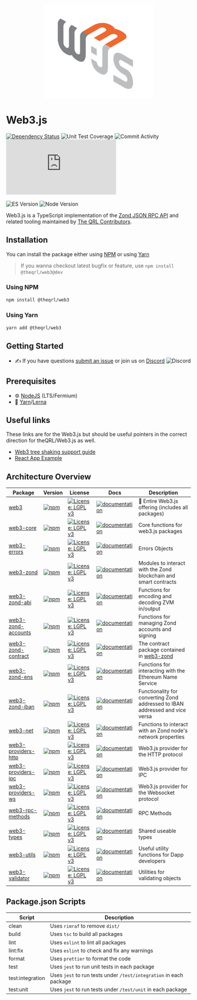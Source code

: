 <p align="center">
  <img src="assets/logo/web3js.jpg" width="300" alt="web3.js" />
</p>

# Web3.js

[![Dependency Status][downloads-image]][npm-url] ![Unit Test Coverage](https://img.shields.io/codecov/c/github/web3/web3.js/4.x?label=unit%20test%20coverage)
![Commit Activity](https://img.shields.io/github/commit-activity/m/web3/web3.js/4.x?label=commit%20activity%20on%204.x)
![Contributors](https://img.shields.io/github/contributors/web3/web3.js?label=contributors%20on%20all%20branches)

![ES Version](https://img.shields.io/badge/ES-2020-yellow)
![Node Version](https://img.shields.io/badge/node-14.x-green)

Web3.js is a TypeScript implementation of the [Zond JSON RPC API](https://eth.wiki/json-rpc/API) and related tooling maintained by [The QRL Contributors](https://chainsafe.io).

## Installation

You can install the package either using [NPM](https://www.npmjs.com/package/@theqrl/web3) or using [Yarn](https://yarnpkg.com/package/@theqrl/web3)

> If you wanna checkout latest bugfix or feature, use `npm install @theqrl/web3@dev`

### Using NPM

```bash
npm install @theqrl/web3
```

### Using Yarn

```bash
yarn add @theqrl/web3
```

## Getting Started

-   :writing_hand: If you have questions [submit an issue](https://github.com/theqrl/web3.js/issues/new/choose) or join us on [Discord](https://theqrl.org/discord)
    ![Discord](https://img.shields.io/discord/357604137204056065.svg?label=Discord&logo=discord)

## Prerequisites

-   :gear: [NodeJS](https://nodejs.org/) (LTS/Fermium)
-   :toolbox: [Yarn](https://yarnpkg.com/)/[Lerna](https://lerna.js.org/)

## Useful links

These links are for the Web3.js but should be useful pointers in the correct direction for theQRL/Web3.js as well.

-   [Web3 tree shaking support guide](https://docs.web3js.org/guides/advanced/tree_shaking)
-   [React App Example](https://github.com/ChainSafe/web3js-example-react-app)

## Architecture Overview

| Package                                                                                           | Version                                                                                                                                                                           | License                                                                                                               | Docs                                                                                                           | Description                                                                                                   |
| ------------------------------------------------------------------------------------------------- | --------------------------------------------------------------------------------------------------------------------------------------------------------------------------------- | --------------------------------------------------------------------------------------------------------------------- | -------------------------------------------------------------------------------------------------------------- | ------------------------------------------------------------------------------------------------------------- |
| [web3](https://github.com/theqrl/web3.js/tree/main/packages/web3)                               | [![npm](https://img.shields.io/github/package-json/v/web3/web3.js/main?filename=packages%2Fweb3%2Fpackage.json)](https://www.npmjs.com/package/@theqrl/web3)                               | [![License: LGPL v3](https://img.shields.io/badge/License-LGPL%20v3-blue.svg)](https://www.gnu.org/licenses/lgpl-3.0) | [![documentation](https://img.shields.io/badge/typedoc-blue)](https://docs.theqrl.org/api/web3)                | :rotating_light: Entire Web3.js offering (includes all packages)                                              |
| [web3-core](https://github.com/theqrl/web3.js/tree/main/packages/web3-core)                     | [![npm](https://img.shields.io/github/package-json/v/web3/web3.js/main?filename=packages%2Fweb3-core%2Fpackage.json)](https://www.npmjs.com/package/@theqrl/web3-core)                     | [![License: LGPL v3](https://img.shields.io/badge/License-LGPL%20v3-blue.svg)](https://www.gnu.org/licenses/lgpl-3.0) | [![documentation](https://img.shields.io/badge/typedoc-blue)](https://docs.theqrl.org/api/web3-core)           | Core functions for web3.js packages                                                                           |
| [web3-errors](https://github.com/theqrl/web3.js/tree/main/packages/web3-errors)                 | [![npm](https://img.shields.io/github/package-json/v/web3/web3.js/main?filename=packages%2Fweb3-errors%2Fpackage.json)](https://www.npmjs.com/package/@theqrl/web3-core)                   | [![License: LGPL v3](https://img.shields.io/badge/License-LGPL%20v3-blue.svg)](https://www.gnu.org/licenses/lgpl-3.0) | [![documentation](https://img.shields.io/badge/typedoc-blue)](https://docs.theqrl.org/api/web3-errors)         | Errors Objects                                                                                                |
| [web3-zond](https://github.com/theqrl/web3.js/tree/main/packages/web3-eth)                       | [![npm](https://img.shields.io/github/package-json/v/web3/web3.js/main?filename=packages%2Fweb3-eth%2Fpackage.json)](https://www.npmjs.com/package/@theqrl/web3-eth)                       | [![License: LGPL v3](https://img.shields.io/badge/License-LGPL%20v3-blue.svg)](https://www.gnu.org/licenses/lgpl-3.0) | [![documentation](https://img.shields.io/badge/typedoc-blue)](https://docs.theqrl.org/api/web3-eth)            | Modules to interact with the Zond blockchain and smart contracts                                          |
| [web3-zond-abi](https://github.com/theqrl/web3.js/tree/main/packages/web3-zond-abi)               | [![npm](https://img.shields.io/github/package-json/v/web3/web3.js/main?filename=packages%2Fweb3-zond-abi%2Fpackage.json)](https://www.npmjs.com/package/@theqrl/web3-zond-abi)               | [![License: LGPL v3](https://img.shields.io/badge/License-LGPL%20v3-blue.svg)](https://www.gnu.org/licenses/lgpl-3.0) | [![documentation](https://img.shields.io/badge/typedoc-blue)](https://docs.theqrl.org/api/web3-zond-abi)        | Functions for encoding and decoding ZVM in/output                                                             |
| [web3-zond-accounts](https://github.com/theqrl/web3.js/tree/main/packages/web3-zond-accounts)     | [![npm](https://img.shields.io/github/package-json/v/web3/web3.js/main?filename=packages%2Fweb3-zond-accounts%2Fpackage.json)](https://www.npmjs.com/package/@theqrl/web3-zond-accounts)     | [![License: LGPL v3](https://img.shields.io/badge/License-LGPL%20v3-blue.svg)](https://www.gnu.org/licenses/lgpl-3.0) | [![documentation](https://img.shields.io/badge/typedoc-blue)](https://docs.theqrl.org/api/web3-zond-accounts)   | Functions for managing Zond accounts and signing                                                          |
| [web3-zond-contract](https://github.com/theqrl/web3.js/tree/main/packages/web3-zond-contract)     | [![npm](https://img.shields.io/github/package-json/v/web3/web3.js/main?filename=packages%2Fweb3-zond-contract%2Fpackage.json)](https://www.npmjs.com/package/@theqrl/web3-zond-contract)     | [![License: LGPL v3](https://img.shields.io/badge/License-LGPL%20v3-blue.svg)](https://www.gnu.org/licenses/lgpl-3.0) | [![documentation](https://img.shields.io/badge/typedoc-blue)](https://docs.theqrl.org/api/web3-zond-contract)   | The contract package contained in [web3-zond](https://github.com/theqrl/web3.js/tree/main/packages/web3-eth) |
| [web3-zond-ens](https://github.com/theqrl/web3.js/tree/main/packages/web3-zond-ens)               | [![npm](https://img.shields.io/github/package-json/v/web3/web3.js/main?filename=packages%2Fweb3-zond-ens%2Fpackage.json)](https://www.npmjs.com/package/@theqrl/web3-zond-ens)               | [![License: LGPL v3](https://img.shields.io/badge/License-LGPL%20v3-blue.svg)](https://www.gnu.org/licenses/lgpl-3.0) | [![documentation](https://img.shields.io/badge/typedoc-blue)](https://docs.theqrl.org/api/web3-zond-ens)        | Functions for interacting with the Ethereum Name Service                                                      |
| [web3-zond-iban](https://github.com/theqrl/web3.js/tree/main/packages/web3-zond-iban)             | [![npm](https://img.shields.io/github/package-json/v/web3/web3.js/main?filename=packages%2Fweb3-zond-iban%2Fpackage.json)](https://www.npmjs.com/package/@theqrl/web3-zond-iban)             | [![License: LGPL v3](https://img.shields.io/badge/License-LGPL%20v3-blue.svg)](https://www.gnu.org/licenses/lgpl-3.0) | [![documentation](https://img.shields.io/badge/typedoc-blue)](https://docs.theqrl.org/api/web3-zond-iban)       | Functionality for converting Zond addressed to IBAN addressed and vice versa                              |
| [web3-net](https://github.com/theqrl/web3.js/tree/main/packages/web3-net)                       | [![npm](https://img.shields.io/github/package-json/v/web3/web3.js/main?filename=packages%2Fweb3-net%2Fpackage.json)](https://www.npmjs.com/package/@theqrl/web3-net)                       | [![License: LGPL v3](https://img.shields.io/badge/License-LGPL%20v3-blue.svg)](https://www.gnu.org/licenses/lgpl-3.0) | [![documentation](https://img.shields.io/badge/typedoc-blue)](https://docs.theqrl.org/api/web3-net)            | Functions to interact with an Zond node's network properties                                              |
| [web3-providers-http](https://github.com/theqrl/web3.js/tree/main/packages/web3-providers-http) | [![npm](https://img.shields.io/github/package-json/v/web3/web3.js/main?filename=packages%2Fweb3-providers-http%2Fpackage.json)](https://www.npmjs.com/package/@theqrl/web3-providers-http) | [![License: LGPL v3](https://img.shields.io/badge/License-LGPL%20v3-blue.svg)](https://www.gnu.org/licenses/lgpl-3.0) | [![documentation](https://img.shields.io/badge/typedoc-blue)](https://docs.theqrl.org/api/web3-providers-http) | Web3.js provider for the HTTP protocol                                                                        |
| [web3-providers-ipc](https://github.com/theqrl/web3.js/tree/main/packages/web3-providers-ipc)   | [![npm](https://img.shields.io/github/package-json/v/web3/web3.js/main?filename=packages%2Fweb3-providers-ipc%2Fpackage.json)](https://www.npmjs.com/package/@theqrl/web3-providers-ipc)   | [![License: LGPL v3](https://img.shields.io/badge/License-LGPL%20v3-blue.svg)](https://www.gnu.org/licenses/lgpl-3.0) | [![documentation](https://img.shields.io/badge/typedoc-blue)](https://docs.theqrl.org/api/web3-providers-ipc)  | Web3.js provider for IPC                                                                                      |
| [web3-providers-ws](https://github.com/theqrl/web3.js/tree/main/packages/web3-providers-ws)     | [![npm](https://img.shields.io/github/package-json/v/web3/web3.js/main?filename=packages%2Fweb3-providers-ws%2Fpackage.json)](https://www.npmjs.com/package/@theqrl/web3-providers-ws)     | [![License: LGPL v3](https://img.shields.io/badge/License-LGPL%20v3-blue.svg)](https://www.gnu.org/licenses/lgpl-3.0) | [![documentation](https://img.shields.io/badge/typedoc-blue)](https://docs.theqrl.org/api/web3-providers-ws)   | Web3.js provider for the Websocket protocol                                                                   |
| [web3-rpc-methods](https://github.com/theqrl/web3.js/tree/main/packages/web3-rpc-methods)       | [![npm](https://img.shields.io/github/package-json/v/web3/web3.js/main?filename=packages%2Fweb3-rpc-methods%2Fpackage.json)](https://www.npmjs.com/package/@theqrl/web3-types)             | [![License: LGPL v3](https://img.shields.io/badge/License-LGPL%20v3-blue.svg)](https://www.gnu.org/licenses/lgpl-3.0) | [![documentation](https://img.shields.io/badge/typedoc-blue)](https://docs.theqrl.org/api/)                    | RPC Methods                                                                                                   |
| [web3-types](https://github.com/theqrl/web3.js/tree/main/packages/web3-types)                   | [![npm](https://img.shields.io/github/package-json/v/web3/web3.js/main?filename=packages%2Fweb3-types%2Fpackage.json)](https://www.npmjs.com/package/@theqrl/web3-types)                   | [![License: LGPL v3](https://img.shields.io/badge/License-LGPL%20v3-blue.svg)](https://www.gnu.org/licenses/lgpl-3.0) | [![documentation](https://img.shields.io/badge/typedoc-blue)](https://docs.theqrl.org/api/web3-types)          | Shared useable types                                                                                          |
| [web3-utils](https://github.com/theqrl/web3.js/tree/main/packages/web3-utils)                   | [![npm](https://img.shields.io/github/package-json/v/web3/web3.js/main?filename=packages%2Fweb3-utils%2Fpackage.json)](https://www.npmjs.com/package/@theqrl/web3-utils)                   | [![License: LGPL v3](https://img.shields.io/badge/License-LGPL%20v3-blue.svg)](https://www.gnu.org/licenses/lgpl-3.0) | [![documentation](https://img.shields.io/badge/typedoc-blue)](https://docs.theqrl.org/api/web3-utils)          | Useful utility functions for Dapp developers                                                                  |
| [web3-validator](https://github.com/theqrl/web3.js/tree/main/packages/web3-validator)           | [![npm](https://img.shields.io/github/package-json/v/web3/web3.js/main?filename=packages%2Fweb3-validator%2Fpackage.json)](https://www.npmjs.com/package/@theqrl/web3-validator)           | [![License: LGPL v3](https://img.shields.io/badge/License-LGPL%20v3-blue.svg)](https://www.gnu.org/licenses/lgpl-3.0) | [![documentation](https://img.shields.io/badge/typedoc-blue)](https://docs.theqrl.org/api/web3-validator)      | Utilities for validating objects                                                                              |

## Package.json Scripts

| Script           | Description                                                        |
| ---------------- | ------------------------------------------------------------------ |
| clean            | Uses `rimraf` to remove `dist/`                                    |
| build            | Uses `tsc` to build all packages                                   |
| lint             | Uses `eslint` to lint all packages                                 |
| lint:fix         | Uses `eslint` to check and fix any warnings                        |
| format           | Uses `prettier` to format the code                                 |
| test             | Uses `jest` to run unit tests in each package                      |
| test:integration | Uses `jest` to run tests under `/test/integration` in each package |
| test:unit        | Uses `jest` to run tests under `/test/unit` in each package        |

[npm-url]: https://npmjs.org/package/web3
[downloads-image]: https://img.shields.io/npm/dm/web3?label=npm%20downloads
